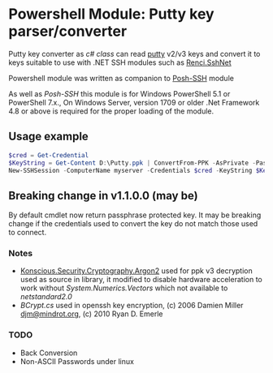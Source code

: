 ﻿# Powershell Module: Putty key parser/converter

Putty key converter as _c# class_ can read [putty](https://www.putty.org/) v2/v3 keys and convert it to keys suitable to use with .NET SSH modules such as [Renci.SshNet](https://github.com/sshnet/SSH.NET/)

Powershell module was written as companion to [Posh-SSH](https://github.com/darkoperator/Posh-SSH) module

As well as _Posh-SSH_ this module is for Windows PowerShell 5.1 or PowerShell 7.x., On Windows Server, version 1709 or older .Net Framework 4.8 or above is required for the proper loading of the module.

## Usage example

``` powershell
$cred = Get-Credential
$KeyString = Get-Content D:\Putty.ppk | ConvertFrom-PPK -AsPrivate -Password $cred.Password
New-SSHSession -ComputerName myserver -Credentials $cred -KeyString $KeyString
```

## Breaking change in v1.1.0.0 (may be)

By default cmdlet now return passphrase protected key. It may be breaking change if the credentials used to convert the key do not match those used to connect.

### Notes

- [Konscious.Security.Cryptography.Argon2](https://github.com/kmaragon/Konscious.Security.Cryptography) used for ppk v3 decryption used as source in library, it modified to disable hardware acceleration to work without _System.Numerics.Vectors_ which not available to _netstandard2.0_
- _BCrypt.cs_ used in openssh key encryption, (c) 2006 Damien Miller <djm@mindrot.org>, (c) 2010 Ryan D. Emerle

### TODO

- Back Conversion
- Non-ASCII Passwords under linux
